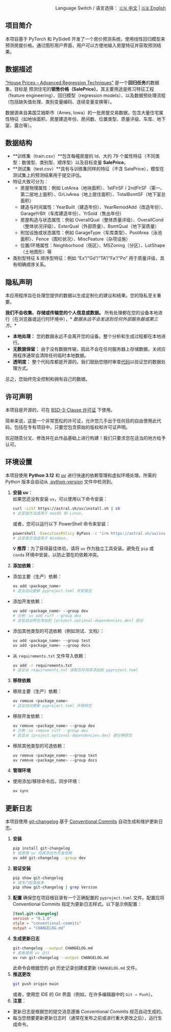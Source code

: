 <p align="right">
  Language Switch / 语言选择：
  <a href="./README.zh-CN.md">🇨🇳 中文</a> | <a href="./README.md">🇬🇧 English</a>
</p>

**项目简介**
---
本项目基于 PyTorch 和 PySide6 开发了一个房价预测系统，使用线性回归模型来预测房屋价格。通过图形用户界面，用户可以方便地输入房屋特征并获取预测结果。

**数据描述**
---
[“House Prices – Advanced Regression
Techniques”](https://www.kaggle.com/competitions/house-prices-advanced-regression-techniques) 是一个**回归任务**的数据集，目标是
预测住宅的**销售价格（SalePrice）**。其主要用途是练习特征工程（feature engineering）、回归模型（regression
models）、以及数据预处理流程（包括缺失值处理、类别变量编码、连续变量变换等）。

数据源来自美国艾姆斯市（Ames, Iowa）的一批房屋交易数据，包含大量住宅属性特征（如地块面积、房屋建造年份、房间数、位置类型、质量评级、车库、地下室、露台等）。

**数据结构**
---

+ **训练集（train.csv）**包含每幢房屋的 Id、大约 79 个属性特征（不同类型：数值型、类别型、顺序型）以及目标变量 **SalePrice**。
+ **测试集（test.csv）**具有与训练集同样的特征（不含 SalePrice），模型在测试集上的预测结果用于提交评估。
+ 特征大致可分为：
    + 房屋物理属性：例如 LotArea（地块面积）、1stFlrSF / 2ndFlrSF（第一、第二层地上面积）、GrLivArea（地上居住面积）、TotalBsmtSF（地下室总面积）
    + 建造与时间属性：YearBuilt（建造年份）、YearRemodAdd（改造年份）、GarageYrBlt（车库建造年份）、YrSold（售出年份）
    + 房屋构造与状态属性：例如 OverallQual（整体质量评级）、OverallCond（整体状况评级）、ExterQual（外部质量）、BsmtQual（地下室质量）
    + 附加设施或状态属性：例如 GarageType（车库类型）、PoolArea（泳池面积）、Fence（围栏状况）、MiscFeature（杂项设施）
    + 位置/环境属性：Neighborhood（街区）、MSZoning（分区）、LotShape（土地图形）等
+ 类别型特征 & 顺序型特征：例如 “Ex”/“Gd”/“TA”/“Fa”/“Po” 用于质量评级，具有明确顺序关系。

**隐私声明**
---
本应用程序旨在处理您提供的数据以生成定制化的建议和结果。您的隐私至关重要。

**我们不会收集、存储或传输您的个人信息或数据。** 所有处理都在您的设备本地进行（在浏览器或运行时环境中），*
*数据永远不会发送到任何外部服务器或第三方。**

- **本地处理：** 您的数据永远不会离开您的设备。整个分析和生成过程都在本地进行。
- **无数据保留：** 由于没有数据传输，因此不会在任何服务器上存储数据。关闭应用程序通常会清除任何临时本地数据。
- **透明度：** 整个代码库都是开源的。我们鼓励您随时审查[代码](./)以验证您的数据处理方式。

总之，您始终完全控制和拥有自己的数据。

**许可声明**
---
本项目是开源的，可在 [BSD-3-Clause 许可证](LICENCE) 下使用。

简单来说，这是一个非常宽松的许可证，允许您几乎出于任何目的自由使用此代码，包括在专有项目中，只要您包含原始的版权和许可证声明。

欢迎随意分叉、修改并在此作品基础上进行构建！我们只要求您在适当的地方给予认可。

**环境设置**
---
本项目使用 **Python 3.12** 和 [uv](https://docs.astral.sh/uv/) 进行快速的依赖管理和虚拟环境处理。所需的 Python
版本会自动从 [.python-version](.python-version) 文件中检测到。

1. **安装 uv**：  
   如果您还没有安装 `uv`，可以使用以下命令安装：
    ```bash
    curl -LsSf https://astral.sh/uv/install.sh | sh
    # 此安装方法适用于 macOS 和 Linux。
    ```
   或者，您可以运行以下 PowerShell 命令来安装：
    ```bash
    powershell -ExecutionPolicy ByPass -c "irm https://astral.sh/uv/install.ps1 | iex"
    # 此安装方法适用于 Windows。
    ```

   **💡 推荐**：为了获得最佳体验，请将 `uv` 作为独立工具安装。避免在 `pip` 或 `conda` 环境中安装，以防止潜在的依赖冲突。

2. **添加依赖**：

- 添加主要（生产）依赖：
    ```bash
    uv add <package_name>
    # 这会自动更新 pyproject.toml 并安装包
    ```
- 添加开发依赖：
    ```bash
    uv add <package_name> --group dev
    # 示例：uv add ruff --group dev
    # 这会自动将包添加到 [project.optional-dependencies.dev] 部分
    ```
- 添加其他类型的可选依赖（例如测试、文档）：
    ```bash
    uv add <package_name> --group test
    uv add <package_name> --group docs
    ```
- 从 `requirements.txt` 文件导入依赖：
    ```bash
    uv add -r requirements.txt
    # 这会从 requirements.txt 读取包并将其添加到 pyproject.toml
    ```

3. **移除依赖**

- 移除主要（生产）依赖：
    ```bash
    uv remove <package_name>
    # 这会自动更新 pyproject.toml 并移除包
    ```
- 移除开发依赖：
    ```bash
    uv remove <package_name> --group dev
    # 示例：uv remove ruff --group dev
    # 这会从 [project.optional-dependencies.dev] 部分移除包
    ```
- 移除其他类型的可选依赖：
    ```bash
    uv remove <package_name> --group test
    uv remove <package_name> --group docs
    ```

4. **管理环境**

- 使用添加/移除命令后，同步环境：
    ```bash
    uv sync
    ```

**更新日志**
---
本项目使用 [git-changelog](https://github.com/pawamoy/git-changelog)
基于 [Conventional Commits](https://www.conventionalcommits.org/) 自动生成和维护更新日志。

1. **安装**
   ```bash
   pip install git-changelog
   # 或使用 uv 将其添加为开发依赖
   uv add git-changelog --group dev
   ```
2. **验证安装**
   ```bash
   pip show git-changelog
   # 或专门检查版本
   pip show git-changelog | grep Version
   ```
3. **配置**
   确保您在项目根目录有一个正确配置的 `pyproject.toml` 文件。配置应将 Conventional Commits 指定为更新日志样式。以下是示例配置：
   ```toml
   [tool.git-changelog]
   version = "0.1.0"
   style = "conventional-commits"
   output = "CHANGELOG.md"
   ```
4. **生成更新日志**
   ```bash
   git-changelog --output CHANGELOG.md
   # 或者使用 uv 运行
   uv run git-changelog --output CHANGELOG.md
   ```
   此命令会根据您的 git 历史记录创建或更新 `CHANGELOG.md` 文件。
5. **推送更改**
   ```bash
   git push origin main
   ```
   或者，使用您 IDE 的 Git 界面（例如，在许多编辑器中的 `Git → Push`）。
6. **注意**：

- 更新日志是根据您的提交消息遵循 Conventional Commits 规范自动生成的。
- 每当您想要更新更新日志时（通常在发布之前或进行重大更改之后），运行生成命令。
